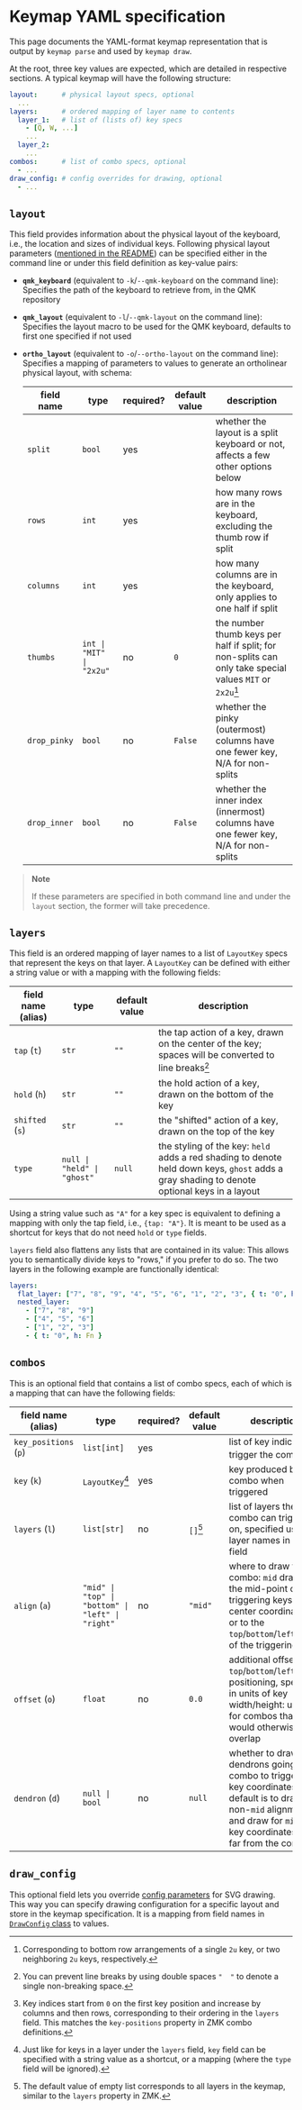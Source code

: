 # Keymap YAML specification

This page documents the YAML-format keymap representation that is output by `keymap parse` and used by `keymap draw`.

At the root, three key values are expected, which are detailed in respective sections. A typical keymap will have the following structure:

```yaml
layout:      # physical layout specs, optional
  ...
layers:      # ordered mapping of layer name to contents
  layer_1:   # list of (lists of) key specs
    - [Q, W, ...]
    ...
  layer_2:
    ...
combos:      # list of combo specs, optional
  - ...
draw_config: # config overrides for drawing, optional
  - ...
```

## `layout`

This field provides information about the physical layout of the keyboard, i.e., the location and sizes of individual keys.
Following physical layout parameters ([mentioned in the README](README.md#producing-the-svg)) can be specified either in the command line or under this field definition as key-value pairs:

- **`qmk_keyboard`** (equivalent to `-k`/`--qmk-keyboard` on the command line):
  Specifies the path of the keyboard to retrieve from, in the QMK repository
- **`qmk_layout`** (equivalent to `-l`/`--qmk-layout` on the command line):
  Specifies the layout macro to be used for the QMK keyboard, defaults to first one specified if not used
- **`ortho_layout`** (equivalent to `-o`/`--ortho-layout` on the command line):
  Specifies a mapping of parameters to values to generate an ortholinear physical layout, with schema:

  | field name   | type                     | required? | default value | description                                                                                              |
  | ------------ | ------------------------ | --------- | ------------- | -------------------------------------------------------------------------------------------------------- |
  | `split`      | `bool`                   | yes       |               | whether the layout is a split keyboard or not, affects a few other options below                         |
  | `rows`       | `int`                    | yes       |               | how many rows are in the keyboard, excluding the thumb row if split                                      |
  | `columns`    | `int`                    | yes       |               | how many columns are in the keyboard, only applies to one half if split                                  |
  | `thumbs`     | `int \| "MIT" \| "2x2u"` | no        | `0`           | the number thumb keys per half if split; for non-splits can only take special values `MIT` or `2x2u`[^1] |
  | `drop_pinky` | `bool`                   | no        | `False`       | whether the pinky (outermost) columns have one fewer key, N/A for non-splits                             |
  | `drop_inner` | `bool`                   | no        | `False`       | whether the inner index (innermost) columns have one fewer key, N/A for non-splits                       |

[^1]: Corresponding to bottom row arrangements of a single `2u` key, or two neighboring `2u` keys, respectively.

> **Note**
>
> If these parameters are specified in both command line and under the `layout` section, the former will take precedence.

## `layers`

This field is an ordered mapping of layer names to a list of `LayoutKey` specs that represent the keys on that layer.
A `LayoutKey` can be defined with either a string value or with a mapping with the following fields:

| field name (alias) | type                        | default value | description                                                                                                                                 |
| ------------------ | --------------------------- | ------------- | ------------------------------------------------------------------------------------------------------------------------------------------- |
| `tap` (`t`)        | `str`                       | `""`          | the tap action of a key, drawn on the center of the key; spaces will be converted to line breaks[^2]                                        |
| `hold` (`h`)       | `str`                       | `""`          | the hold action of a key, drawn on the bottom of the key                                                                                    |
| `shifted` (`s`)    | `str`                       | `""`          | the "shifted" action of a key, drawn on the top of the key                                                                                  |
| `type`             | `null \| "held" \| "ghost"` | `null`        | the styling of the key: `held` adds a red shading to denote held down keys, `ghost` adds a gray shading to denote optional keys in a layout |

[^2]: You can prevent line breaks by using double spaces `"  "` to denote a single non-breaking space.

Using a string value such as `"A"` for a key spec is equivalent to defining a mapping with only the tap field, i.e., `{tap: "A"}`.
It is meant to be used as a shortcut for keys that do not need `hold` or `type` fields.

`layers` field also flattens any lists that are contained in its value: This allows you to semantically divide keys to "rows," if you prefer to do so.
The two layers in the following example are functionally identical:

```yaml
layers:
  flat_layer: ["7", "8", "9", "4", "5", "6", "1", "2", "3", { t: "0", h: Fn }]
  nested_layer:
    - ["7", "8", "9"]
    - ["4", "5", "6"]
    - ["1", "2", "3"]
    - { t: "0", h: Fn }
```

## `combos`

This is an optional field that contains a list of combo specs, each of which is a mapping that can have the following fields:

| field name (alias)    | type                                              | required? | default value | description                                                                                                                                                                       |
| --------------------- | ------------------------------------------------- | --------- | ------------- | --------------------------------------------------------------------------------------------------------------------------------------------------------------------------------- |
| `key_positions` (`p`) | `list[int]`                                       | yes       |               | list of key indices that trigger the combo[^3]                                                                                                                                    |
| `key` (`k`)           | `LayoutKey`[^4]                                   | yes       |               | key produced by the combo when triggered                                                                                                                                          |
| `layers` (`l`)        | `list[str]`                                       | no        | `[]`[^5]      | list of layers the combo can trigger on, specified using layer names in `layers` field                                                                                            |
| `align` (`a`)         | `"mid" \| "top" \| "bottom" \| "left" \| "right"` | no        | `"mid"`       | where to draw the combo: `mid` draws on the mid-point of triggering keys' center coordinates, or to the `top`/`bottom`/`left`/`right` of the triggering keys                      |
| `offset` (`o`)        | `float`                                           | no        | `0.0`         | additional offset to `top`/`bottom`/`left`/`right` positioning, specified in units of key width/height: useful for combos that would otherwise overlap                            |
| `dendron` (`d`)       | `null \| bool`                                    | no        | `null`        | whether to draw dendrons going from combo to triggering key coordinates, default is to draw for non-`mid` alignments and draw for `mid` if key coordinates are far from the combo |

[^3]: Key indices start from `0` on the first key position and increase by columns and then rows, corresponding to their ordering in the `layers` field. This matches the `key-positions` property in ZMK combo definitions.
[^4]: Just like for keys in a layer under the `layers` field, `key` field can be specified with a string value as a shortcut, or a mapping (where the `type` field will be ignored).
[^5]: The default value of empty list corresponds to all layers in the keymap, similar to the `layers` property in ZMK.

## `draw_config`

This optional field lets you override [config parameters](README.md#customization) for SVG drawing.
This way you can specify drawing configuration for a specific layout and store in the keymap specification.
It is a mapping from field names in [`DrawConfig` class](keymap_drawer/config.py) to values.
